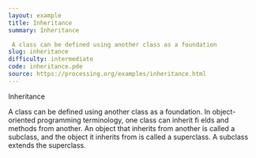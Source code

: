 ```yaml
---
layout: example
title: Inheritance
summary: Inheritance 

 A class can be defined using another class as a foundation
slug: inheritance
difficulty: intermediate
code: inheritance.pde
source: https://processing.org/examples/inheritance.html
---
```


Inheritance 

 A class can be defined using another class as a foundation. In object-oriented programming terminology, one class can inherit fi elds and methods from another. An object that inherits from another is called a subclass, and the object it inherits from is called a superclass. A subclass extends the superclass.

